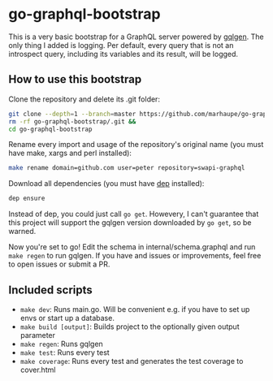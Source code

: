 # go-graphql-bootstrap

This is a very basic bootstrap for a GraphQL server powered by [gqlgen](https://github.com/99designs/gqlgen). The only thing I added is logging. Per default, every query that is not an introspect query, including its variables and its result, will be logged.

## How to use this bootstrap

Clone the repository and delete its .git folder:

```bash
git clone --depth=1 --branch=master https://github.com/marhaupe/go-graphql-bootstrap &&
rm -rf go-graphql-bootstrap/.git &&
cd go-graphql-bootstrap
```

Rename every import and usage of the repository's original name (you must have make, xargs and perl installed):

```bash
make rename domain=github.com user=peter repository=swapi-graphql
```

Download all dependencies (you must have [dep](https://github.com/golang/dep) installed): 
```bash
dep ensure
````

Instead of dep, you could just call `go get`. Howevery, I can't guarantee that this project will support the gqlgen version downloaded by `go get`, so be warned. 

Now you're set to go! Edit the schema in internal/schema.graphql and run `make regen` to run gqlgen. If you have and issues or improvements, feel free to open issues or submit a PR.

## Included scripts

- `make dev`: Runs main.go. Will be convenient e.g. if you have to set up envs or start up a database.
- `make build [output]`: Builds project to the optionally given output parameter
- `make regen`: Runs gqlgen
- `make test`: Runs every test
- `make coverage`: Runs every test and generates the test coverage to cover.html